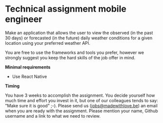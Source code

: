 # Technical assignment mobile engineer
Make an application that allows the user to view the observed (in the past 30 days) or forecasted (in the future) daily weather conditions for a given location using your preferred weather API.

You are free to use the frameworks and tools you prefer, however we strongly suggest you keep the hard skills of the job offer in mind.

**Minimal requirements**
* Use React Native

**Timing**

You have 3 weeks to accomplish the assignment. You decide yourself how much time and effort you invest in it, but one of our colleagues tends to say: "Make sure it is good" ;-). 
Please send us (jobs@madewithlove.be) an email when you are ready with the assignment. Please mention your name, Github username and a link to what we need to review.
